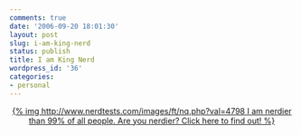```yaml
---
comments: true
date: '2006-09-20 18:01:30'
layout: post
slug: i-am-king-nerd
status: publish
title: I am King Nerd
wordpress_id: '36'
categories:
- personal
---
```


<center><a href="http://www.nerdtests.com/ft_nq.php?im">{% img http://www.nerdtests.com/images/ft/nq.php?val=4798 I am nerdier than 99% of all people. Are you nerdier? Click here to find out! %}</a></center>
